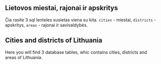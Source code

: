 ## Lietovos miestai, rajonai ir apskritys
Čia rasite 3 sql lenteles susietas viena su kita. `cities` - miestai, `districts` - apskritys, `areas` - rajonai ir savivaldybės.

## Cities and districts of Lithuania
Here you will find 3 database tables, whic contains cities, districts and areas of Lithuania.


